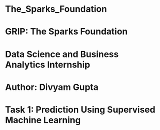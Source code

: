# The_Sparks_Foundation
# GRIP: The Sparks Foundation
# Data Science and Business Analytics Internship
# Author: Divyam Gupta
# Task 1: Prediction Using Supervised Machine Learning


